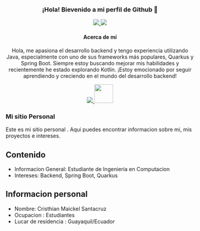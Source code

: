 <div style="text-align: center; align="center">
    <h3>¡Hola! Bievenido a mi perfil de Github 👋</h3>
    <a href="https://www.linkedin.com/in/cristhiansantacruz/" target="_blank">
         <img src="https://skillicons.dev/icons?i=linkedin" />
    </a>
     <a href="https://github.com/CristhianSantacruz" target="_blank">
         <img src="https://skillicons.dev/icons?i=github" />
    </a>
  <div style="text-align: center; margin-top: 20px;">
    <h4>Acerca de mí</h4>
    <p>Hola, me apasiona el desarrollo backend y tengo experiencia utilizando Java, especialmente con uno de sus frameworks más populares, Quarkus y Spring Boot. Siempre estoy buscando mejorar mis habilidades y recientemente he estado explorando Kotlin. 
     ¡Estoy emocionado por seguir aprendiendo y creciendo en el mundo del desarrollo backend!</p>
  </div>

  <a href="https://skillicons.dev">
    <img src="https://skillicons.dev/icons?i=java,kotlin,spring,docker,git" />
  </a>
  <img src="https://cdn.jsdelivr.net/gh/devicons/devicon@latest/icons/quarkus/quarkus-original.svg" width="50" height="50" />
</div>


### Mi sitio Personal
Este es mi sitio personal . Aqui puedes encontrar informacion sobre mi, mis proyectos e intereses.

## Contenido
* Informacion General: Estudiante de Ingenieria en Computacion
* Intereses: Backend, Spring Boot, Quarkus
  
## Informacion personal
* Nombre: Cristhian Maickel Santacruz
* Ocupacion : Estudiantes
* Lucar de residencia : Guayaquil/Ecuador
